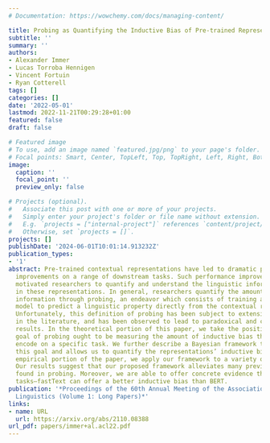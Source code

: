 ```yaml
---
# Documentation: https://wowchemy.com/docs/managing-content/

title: Probing as Quantifying the Inductive Bias of Pre-trained Representations
subtitle: ''
summary: ''
authors:
- Alexander Immer
- Lucas Torroba Hennigen
- Vincent Fortuin
- Ryan Cotterell
tags: []
categories: []
date: '2022-05-01'
lastmod: 2022-11-21T00:29:28+01:00
featured: false
draft: false

# Featured image
# To use, add an image named `featured.jpg/png` to your page's folder.
# Focal points: Smart, Center, TopLeft, Top, TopRight, Left, Right, BottomLeft, Bottom, BottomRight.
image:
  caption: ''
  focal_point: ''
  preview_only: false

# Projects (optional).
#   Associate this post with one or more of your projects.
#   Simply enter your project's folder or file name without extension.
#   E.g. `projects = ["internal-project"]` references `content/project/deep-learning/index.md`.
#   Otherwise, set `projects = []`.
projects: []
publishDate: '2024-06-01T10:01:14.913232Z'
publication_types:
- '1'
abstract: Pre-trained contextual representations have led to dramatic performance
  improvements on a range of downstream tasks. Such performance improvements have
  motivated researchers to quantify and understand the linguistic information encoded
  in these representations. In general, researchers quantify the amount of linguistic
  information through probing, an endeavor which consists of training a supervised
  model to predict a linguistic property directly from the contextual representations.
  Unfortunately, this definition of probing has been subject to extensive criticism
  in the literature, and has been observed to lead to paradoxical and counter-intuitive
  results. In the theoretical portion of this paper, we take the position that the
  goal of probing ought to be measuring the amount of inductive bias that the representations
  encode on a specific task. We further describe a Bayesian framework that operationalizes
  this goal and allows us to quantify the representations’ inductive bias. In the
  empirical portion of the paper, we apply our framework to a variety of NLP tasks.
  Our results suggest that our proposed framework alleviates many previous problems
  found in probing. Moreover, we are able to offer concrete evidence that—for some
  tasks—fastText can offer a better inductive bias than BERT.
publication: '*Proceedings of the 60th Annual Meeting of the Association for Computational
  Linguistics (Volume 1: Long Papers)*'
links:
- name: URL
  url: https://arxiv.org/abs/2110.08388
url_pdf: papers/immer+al.acl22.pdf
---
```


